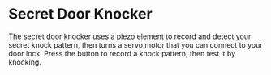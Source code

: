 Secret Door Knocker
===================

The secret door knocker uses a piezo element to record and detect your secret knock pattern, then turns a servo motor that you can connect to your door lock. Press the button to record a knock pattern, then test it by knocking.
